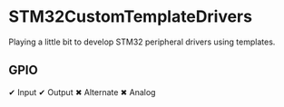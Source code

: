 # STM32CustomTemplateDrivers

Playing a little bit to develop STM32 peripheral drivers using templates.

## GPIO

✔ Input
✔ Output
✖ Alternate
✖ Analog